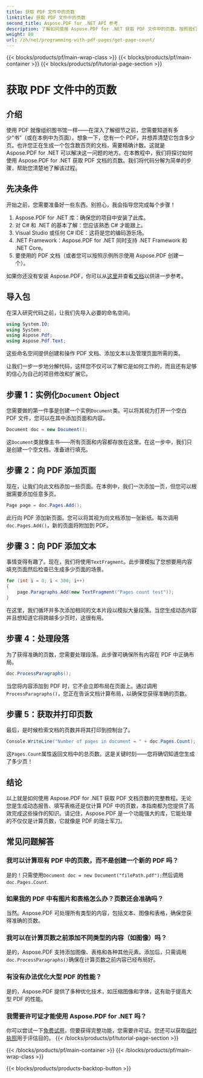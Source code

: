 ```yaml
---
title: 获取 PDF 文件中的页数
linktitle: 获取 PDF 文件中的页数
second_title: Aspose.PDF for .NET API 参考
description: 了解如何使用 Aspose.PDF for .NET 获取 PDF 文件中的页数。按照我们的分步指南获取简单有效的解决方案。
weight: 80
url: /zh/net/programming-with-pdf-pages/get-page-count/
---
```


{{< blocks/products/pf/main-wrap-class >}}
{{< blocks/products/pf/main-container >}}
{{< blocks/products/pf/tutorial-page-section >}}

# 获取 PDF 文件中的页数

## 介绍

使用 PDF 就像组织图书馆一样——在深入了解细节之前，您需要知道有多少“书”（或在本例中为页面）。想象一下，您有一个 PDF，并想弄清楚它包含多少页。也许您正在生成一个包含数百页的文档，需要精确计数。这就是 Aspose.PDF for .NET 可以解决这一问题的地方。在本教程中，我们将探讨如何使用 Aspose.PDF for .NET 获取 PDF 文档的页数。我们将代码分解为简单的步骤，帮助您清楚地了解该过程。

## 先决条件

开始之前，您需要准备好一些东西。别担心，我会指导您完成每个步骤！

1. Aspose.PDF for .NET 库：确保您的项目中安装了此库。
2. 对 C# 和 .NET 的基本了解：您应该熟悉 C# 才能跟上。
3. Visual Studio 或任何 C# IDE：这将是您的编码游乐场。
4. .NET Framework：Aspose.PDF for .NET 同时支持 .NET Framework 和 .NET Core。
5. 要使用的 PDF 文档（或者您可以按照示例所示使用 Aspose.PDF 创建一个）。

如果你还没有安装 Aspose.PDF，你可以从[这里](https://releases.aspose.com/pdf/net/)并查看[文档](https://reference.aspose.com/pdf/net/)以供进一步参考。

## 导入包

在深入研究代码之前，让我们先导入必要的命名空间。

```csharp
using System.IO;
using System;
using Aspose.Pdf;
using Aspose.Pdf.Text;
```

这些命名空间提供创建和操作 PDF 文档、添加文本以及管理页面所需的类。

让我们一步一步地分解代码，这样您不仅可以了解它是如何工作的，而且还有足够的信心为自己的项目修改和扩展它。

## 步骤 1：实例化`Document` Object

您需要做的第一件事是创建一个实例`Document`类。可以将其视为打开一个空白 PDF 文件，您可以在其中添加页面和内容。

```csharp
Document doc = new Document();
```

这`Document`类就像主书——所有页面和内容都存放在这里。在这一步中，我们只是创建一个空文档，准备进行填充。

## 步骤 2：向 PDF 添加页面

现在，让我们向此文档添加一些页面。在本例中，我们一次添加一页，但您可以根据需要添加任意多页。

```csharp
Page page = doc.Pages.Add();
```

此行向 PDF 添加新页面。您可以将其视为向文档添加一张新纸。每次调用`doc.Pages.Add()`，新的页面将附加到 PDF。

## 步骤 3：向 PDF 添加文本

事情变得有趣了。现在，我们将使用`TextFragment`。此步骤模拟了您想要用内容填充页面然后检查已生成多少页面的场景。

```csharp
for (int i = 0; i < 300; i++)
{
    page.Paragraphs.Add(new TextFragment("Pages count test"));
}
```

在这里，我们循环并多次添加相同的文本片段以模拟大量段落。当您生成动态内容并且想知道它将跨越多少页时，这很有用。

## 步骤 4：处理段落

为了获得准确的页数，您需要处理段落。此步骤可确保所有内容在 PDF 中正确布局。

```csharp
doc.ProcessParagraphs();
```

当您将内容添加到 PDF 时，它不会立即布局在页面上。通过调用`ProcessParagraphs()`，您正在告诉文档计算布局，以确保您获得准确的页数。

## 步骤 5：获取并打印页数

最后，是时候检索文档的页数并将其打印到控制台了。

```csharp
Console.WriteLine("Number of pages in document = " + doc.Pages.Count);
```

这`Pages.Count`属性返回文档中的总页数。这是关键时刻——您将确切知道您生成了多少页！

## 结论

以上就是如何使用 Aspose.PDF for .NET 获取 PDF 文档页数的完整教程。无论您是生成动态报告、填写表格还是仅计算 PDF 中的页数，本指南都为您提供了高效完成这些操作的知识。请记住，Aspose.PDF 是一个功能强大的库，它能处理的不仅仅是计算页数，它就像是 PDF 的瑞士军刀。

## 常见问题解答

### 我可以计算现有 PDF 中的页数，而不是创建一个新的 PDF 吗？  
是的！只需使用`Document doc = new Document("filePath.pdf");`然后调用`doc.Pages.Count`.

### 如果我的 PDF 中有图片和表格怎么办？页数还会准确吗？  
当然。Aspose.PDF 可处理所有类型的内容，包括文本、图像和表格，确保您获得准确的页数。

### 我可以在计算页数之前添加不同类型的内容（如图像）吗？  
是的，Aspose.PDF 支持添加图像、表格和各种其他元素。添加后，只需调用`doc.ProcessParagraphs()`确保在计算页数之前内容已经布局好。

### 有没有办法优化大型 PDF 的性能？  
是的，Aspose.PDF 提供了多种优化技术，如压缩图像和字体，这有助于提高大型 PDF 的性能。

### 我需要许可证才能使用 Aspose.PDF for .NET 吗？  
你可以尝试一下[免费试用](https://releases.aspose.com/)，但要获得完整功能，您需要许可证。您还可以获取[临时执照](https://purchase.aspose.com/temporary-license/)用于评估目的。
{{< /blocks/products/pf/tutorial-page-section >}}

{{< /blocks/products/pf/main-container >}}
{{< /blocks/products/pf/main-wrap-class >}}

{{< blocks/products/products-backtop-button >}}
